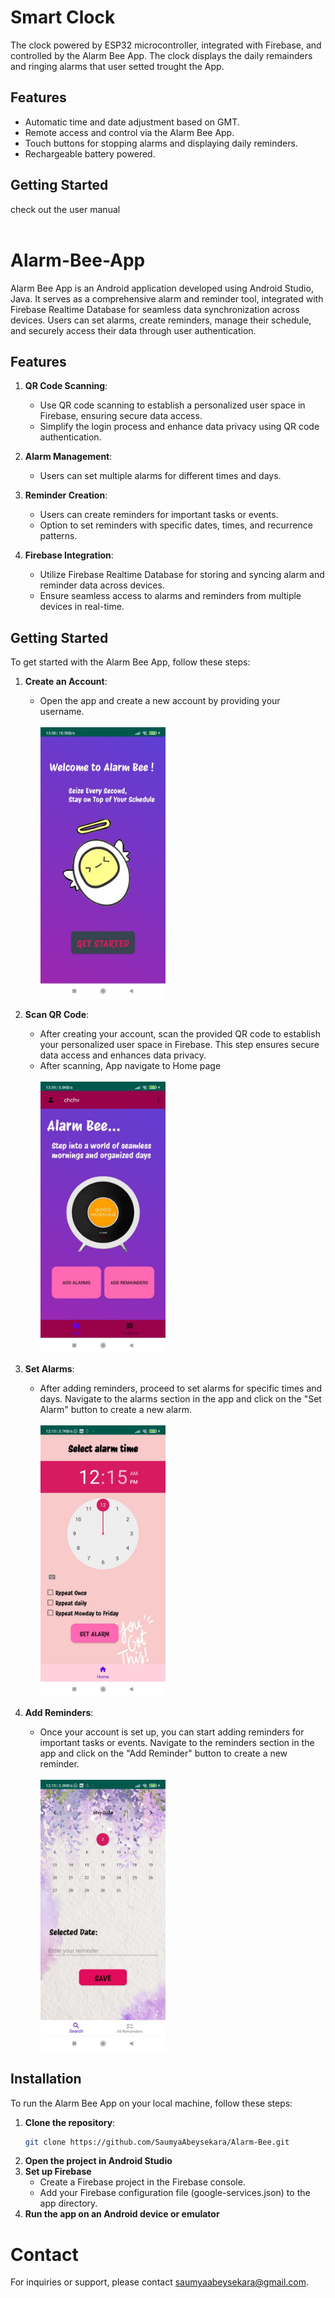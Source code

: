 # Smart Clock 
The clock powered by ESP32 microcontroller, integrated with Firebase, and controlled by the Alarm Bee App. The clock displays the daily remainders and ringing alarms that user setted trought the App.

## Features
- Automatic time and date adjustment based on GMT.
- Remote access and control via the Alarm Bee App.
- Touch buttons for stopping alarms and displaying daily reminders.
- Rechargeable battery powered.

## Getting Started 
check out the user manual 
<br />
<br />


# Alarm-Bee-App
Alarm Bee App is an Android application developed using Android Studio, Java. It serves as a comprehensive alarm and reminder tool, integrated with Firebase Realtime Database for seamless data synchronization across devices. Users can set alarms, create reminders, manage their schedule, and securely access their data through user authentication.

## Features
1. **QR Code Scanning**:
   - Use QR code scanning to establish a personalized user space in Firebase, ensuring secure data access.
   - Simplify the login process and enhance data privacy using QR code authentication.

2. **Alarm Management**:
   - Users can set multiple alarms for different times and days.
     
3. **Reminder Creation**:
   - Users can create reminders for important tasks or events.
   - Option to set reminders with specific dates, times, and recurrence patterns.
  
4. **Firebase Integration**:
   - Utilize Firebase Realtime Database for storing and syncing alarm and reminder data across devices.
   - Ensure seamless access to alarms and reminders from multiple devices in real-time.



## Getting Started

To get started with the Alarm Bee App, follow these steps:

1. **Create an Account**:
   - Open the app and create a new account by providing your username.
        <br />
         <br />
        <img src="images/login.jpeg" alt="login" width="200" >&nbsp;&nbsp;&nbsp;
  
     

2. **Scan QR Code**:
   - After creating your account, scan the provided QR code to establish your personalized user space in Firebase. This step ensures secure data access and enhances data privacy.
   - After scanning, App navigate to Home page
       <br />
        <br />
       <img src="images/home.jpeg" alt="home" width="200" >&nbsp;&nbsp;&nbsp;

3. **Set Alarms**:
   - After adding reminders, proceed to set alarms for specific times and days. Navigate to the alarms section in the app and click on the "Set Alarm" button to create a new alarm.
        <br />
         <br />
        <img src="images/alarm.jpeg" alt="set alarm" width="200" >&nbsp;&nbsp;&nbsp;

4. **Add Reminders**:
   - Once your account is set up, you can start adding reminders for important tasks or events. Navigate to the reminders section in the app and click on the "Add Reminder" button to create a new reminder.
        <br />
         <br />
        <img src="images/reminders.jpeg" alt="set reminders" width="200">

## Installation

To run the Alarm Bee App on your local machine, follow these steps:

1. **Clone the repository**:
   ```bash
   git clone https://github.com/SaumyaAbeysekara/Alarm-Bee.git
2. **Open the project in Android Studio**
3. **Set up Firebase**
   - Create a Firebase project in the Firebase console.
   - Add your Firebase configuration file (google-services.json) to the app directory.
4. **Run the app on an Android device or emulator**
   
# Contact 
For inquiries or support, please contact [saumyaabeysekara@gmail.com](mailto:your@email.com).
